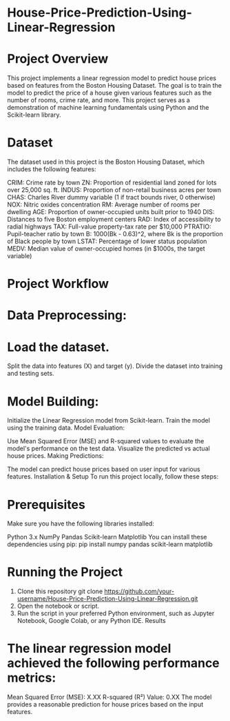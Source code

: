 # House-Price-Prediction-Using-Linear-Regression
# Project Overview
This project implements a linear regression model to predict house prices based on features from the Boston Housing Dataset. The goal is to train the model to predict the price of a house given various features such as the number of rooms, crime rate, and more. This project serves as a demonstration of machine learning fundamentals using Python and the Scikit-learn library.

# Dataset
The dataset used in this project is the Boston Housing Dataset, which includes the following features:

 CRIM: Crime rate by town
 ZN: Proportion of residential land zoned for lots over 25,000 sq. ft.
 INDUS: Proportion of non-retail business acres per town
 CHAS: Charles River dummy variable (1 if tract bounds river, 0 otherwise)
 NOX: Nitric oxides concentration
 RM: Average number of rooms per dwelling
 AGE: Proportion of owner-occupied units built prior to 1940
 DIS: Distances to five Boston employment centers
 RAD: Index of accessibility to radial highways
 TAX: Full-value property-tax rate per $10,000
 PTRATIO: Pupil-teacher ratio by town
 B: 1000(Bk - 0.63)^2, where Bk is the proportion of Black people by town
 LSTAT: Percentage of lower status population
 MEDV: Median value of owner-occupied homes (in $1000s, the target variable)
# Project Workflow
# Data Preprocessing:

# Load the dataset.
Split the data into features (X) and target (y).
Divide the dataset into training and testing sets.
# Model Building:

Initialize the Linear Regression model from Scikit-learn.
Train the model using the training data.
Model Evaluation:

Use Mean Squared Error (MSE) and R-squared values to evaluate the model's performance on the test data.
Visualize the predicted vs actual house prices.
Making Predictions:

The model can predict house prices based on user input for various features.
Installation & Setup
To run this project locally, follow these steps:

# Prerequisites
Make sure you have the following libraries installed:

Python 3.x
NumPy
Pandas
Scikit-learn
Matplotlib
You can install these dependencies using pip:
pip install numpy pandas scikit-learn matplotlib
# Running the Project
1. Clone this repository
   git clone https://github.com/your-username/House-Price-Prediction-Using-Linear-Regression.git
2. Open the notebook or script.
3. Run the script in your preferred Python environment, such as Jupyter Notebook, Google Colab, or any Python IDE.
Results
# The linear regression model achieved the following performance metrics:

Mean Squared Error (MSE): X.XX
R-squared (R²) Value: 0.XX
The model provides a reasonable prediction for house prices based on the input features.

